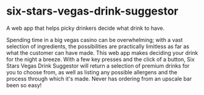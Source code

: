 # six-stars-vegas-drink-suggestor
A web app that helps picky drinkers decide what drink to have.

Spending time in a big vegas casino can be overwhelming; with a vast selection of ingredients, the possibilities are practically limitless as far as what the customer can have made.
This web app makes deciding your drink for the night a breeze. With a few key presses and the click of a button, Six Stars Vegas Drink Suggestor will return a selection of premium drinks for you to choose from, as well as listing any possible allergens and the process through which it's made. Never has ordering from an upscale bar been so easy!
